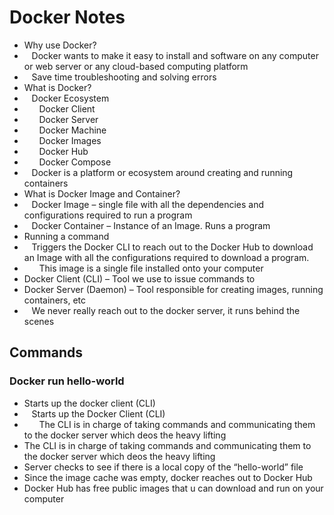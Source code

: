 # Docker Notes

- Why use Docker?
- &nbsp;&nbsp;&nbsp;Docker wants to make it easy to install and software on any computer or web server or any cloud-based computing platform
- &nbsp;&nbsp;&nbsp;Save time troubleshooting and solving errors
- What is Docker?
- &nbsp;&nbsp;&nbsp;Docker Ecosystem
- &nbsp;&nbsp;&nbsp;&nbsp;&nbsp;&nbsp;Docker Client
- &nbsp;&nbsp;&nbsp;&nbsp;&nbsp;&nbsp;Docker Server
- &nbsp;&nbsp;&nbsp;&nbsp;&nbsp;&nbsp;Docker Machine
- &nbsp;&nbsp;&nbsp;&nbsp;&nbsp;&nbsp;Docker Images
- &nbsp;&nbsp;&nbsp;&nbsp;&nbsp;&nbsp;Docker Hub
- &nbsp;&nbsp;&nbsp;&nbsp;&nbsp;&nbsp;Docker Compose
- &nbsp;&nbsp;&nbsp;Docker is a platform or ecosystem around creating and running containers
- What is Docker Image and Container?
- &nbsp;&nbsp;&nbsp;Docker Image – single file with all the dependencies and configurations required to run a program
- &nbsp;&nbsp;&nbsp;Docker Container – Instance of an Image. Runs a program
- Running a command
- &nbsp;&nbsp;&nbsp;Triggers the Docker CLI to reach out to the Docker Hub to download an Image with all the configurations required to download a program.
- &nbsp;&nbsp;&nbsp;&nbsp;&nbsp;&nbsp;This image is a single file installed onto your computer
- Docker Client (CLI) – Tool we use to issue commands to
- Docker Server (Daemon) – Tool responsible for creating images, running containers, etc
- &nbsp;&nbsp;&nbsp;We never really reach out to the docker server, it runs behind the scenes

## Commands

### Docker run hello-world

- Starts up the docker client (CLI)
- &nbsp;&nbsp;&nbsp;Starts up the Docker Client (CLI)
- &nbsp;&nbsp;&nbsp;&nbsp;&nbsp;&nbsp;The CLI is in charge of taking commands and communicating them to the docker server which deos the heavy lifting
-   The CLI is in charge of taking commands and communicating them to the docker server which deos the heavy lifting
-	Server checks to see if there is a local copy of the “hello-world” file
-   Since the image cache was empty, docker reaches out to Docker Hub 
-   Docker Hub has free public images that u can download and run on your computer

